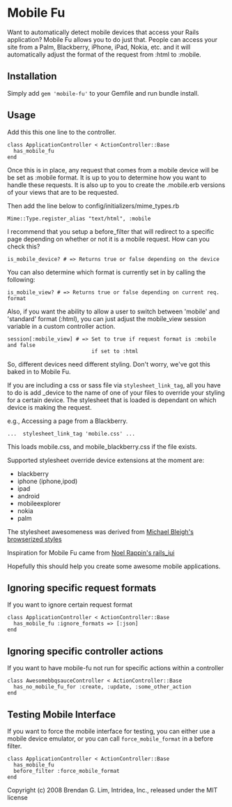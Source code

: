 Mobile Fu
=========

Want to automatically detect mobile devices that access your Rails application?
Mobile Fu allows you to do just that.  People can access your site from a Palm,
Blackberry, iPhone, iPad, Nokia, etc. and it will automatically adjust the format
of the request from :html to :mobile.

Installation
------------

Simply add `gem 'mobile-fu'` to your Gemfile and run bundle install.

Usage
-----

Add this this one line to the controller.

    class ApplicationController < ActionController::Base
      has_mobile_fu
    end

Once this is in place, any request that comes from a mobile device will be be
set as :mobile format.  It is up to you to determine how you want to handle
these requests.  It is also up to you to create the .mobile.erb versions of
your views that are to be requested.

Then add the line below to config/initializers/mime_types.rb

    Mime::Type.register_alias "text/html", :mobile

I recommend that you setup a before_filter that will redirect to a specific page
depending on whether or not it is a mobile request.  How can you check this?

    is_mobile_device? # => Returns true or false depending on the device

You can also determine which format is currently set in by calling the following:

    is_mobile_view? # => Returns true or false depending on current req. format

Also, if you want the ability to allow a user to switch between 'mobile' and
'standard' format (:html), you can just adjust the mobile_view session variable
in a custom controller action.

    session[:mobile_view] # => Set to true if request format is :mobile and false
                               if set to :html

So, different devices need different styling.  Don't worry, we've got this
baked in to Mobile Fu.

If you are including a css or sass file via `stylesheet_link_tag`, all you have
to do is add _device to the name of one of your files to override your styling
for a certain device.  The stylesheet that is loaded is dependant on which device
is making the request.

  e.g., Accessing a page from a Blackberry.

    ...  stylesheet_link_tag 'mobile.css' ...

  This loads mobile.css, and mobile_blackberry.css if the file exists.

Supported stylesheet override device extensions at the moment are:

  * blackberry
  * iphone (iphone,ipod)
  * ipad
  * android
  * mobileexplorer
  * nokia
  * palm

The stylesheet awesomeness was derived from [Michael Bleigh's browserized styles](http://www.intridea.com/2007/12/9/announcing-browserized-styles)

Inspiration for Mobile Fu came from [Noel Rappin's rails_iui](http://blogs.pathf.com/agileajax/2008/05/rails-developme.html)

Hopefully this should help you create some awesome mobile applications.

Ignoring specific request formats
------------------------
If you want to ignore certain request format

    class ApplicationController < ActionController::Base
      has_mobile_fu :ignore_formats => [:json]
    end

Ignoring specific controller actions
------------------------
If you want to have mobile-fu not run for specific actions within a controller

    class AwesomebbqsauceController < ActionController::Base
      has_no_mobile_fu_for :create, :update, :some_other_action 
    end
    
Testing Mobile Interface
------------------------

If you want to force the mobile interface for testing, you can either use a
mobile device emulator, or you can call `force_mobile_format` in a before filter.

    class ApplicationController < ActionController::Base
      has_mobile_fu
      before_filter :force_mobile_format
    end


Copyright (c) 2008 Brendan G. Lim, Intridea, Inc., released under the MIT license

